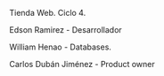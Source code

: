 Tienda Web. Ciclo 4.

Edson Ramirez - Desarrollador

William Henao - Databases.

Carlos Dubán Jiménez - Product owner

